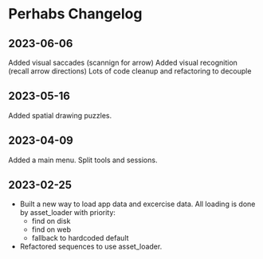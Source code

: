 # Perhabs Changelog
## 2023-06-06
Added visual saccades (scannign for arrow)
Added visual recognition (recall arrow directions)
Lots of code cleanup and refactoring to decouple

## 2023-05-16
Added spatial drawing puzzles.

## 2023-04-09
Added a main menu. Split tools and sessions.

## 2023-02-25
- Built a new way to load app data and excercise data. All loading is done by asset_loader with priority:
    - find on disk
    - find on web
    - fallback to hardcoded default
- Refactored sequences to use asset_loader.
